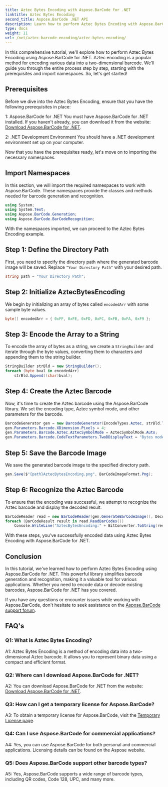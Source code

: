 ```yaml
---
title: Aztec Bytes Encoding with Aspose.BarCode for .NET
linktitle: Aztec Bytes Encoding
second_title: Aspose.BarCode .NET API
description: Learn how to perform Aztec Bytes Encoding with Aspose.BarCode for .NET. Step-by-step guide, prerequisites, and code examples included.
type: docs
weight: 11
url: /net/aztec-barcode-encoding/aztec-bytes-encoding/
---
```

In this comprehensive tutorial, we'll explore how to perform Aztec Bytes Encoding using Aspose.BarCode for .NET. Aztec encoding is a popular method for encoding various data into a two-dimensional barcode. We'll guide you through the entire process step by step, starting with the prerequisites and import namespaces. So, let's get started!

## Prerequisites

Before we dive into the Aztec Bytes Encoding, ensure that you have the following prerequisites in place:

1: Aspose.BarCode for .NET
You must have Aspose.BarCode for .NET installed. If you haven't already, you can download it from the website: [Download Aspose.BarCode for .NET](https://releases.aspose.com/barcode/net/).

2: .NET Development Environment
You should have a .NET development environment set up on your computer.

Now that you have the prerequisites ready, let's move on to importing the necessary namespaces.

## Import Namespaces

In this section, we will import the required namespaces to work with Aspose.BarCode. These namespaces provide the classes and methods needed for barcode generation and recognition.

```csharp
using System;
using System.Text;
using Aspose.BarCode.Generation;
using Aspose.BarCode.BarCodeRecognition;
```

With the namespaces imported, we can proceed to the Aztec Bytes Encoding example.


## Step 1: Define the Directory Path

First, you need to specify the directory path where the generated barcode image will be saved. Replace `"Your Directory Path"` with your desired path.

```csharp
string path = "Your Directory Path";
```

## Step 2: Initialize AztecBytesEncoding

We begin by initializing an array of bytes called `encodedArr` with some sample byte values.

```csharp
byte[] encodedArr = { 0xFF, 0xFE, 0xFD, 0xFC, 0xFB, 0xFA, 0xF9 };
```

## Step 3: Encode the Array to a String

To encode the array of bytes as a string, we create a `StringBuilder` and iterate through the byte values, converting them to characters and appending them to the string builder.

```csharp
StringBuilder strBld = new StringBuilder();
foreach (byte bval in encodedArr)
    strBld.Append((char)bval);
```

## Step 4: Create the Aztec Barcode

Now, it's time to create the Aztec barcode using the Aspose.BarCode library. We set the encoding type, Aztec symbol mode, and other parameters for the barcode.

```csharp
BarcodeGenerator gen = new BarcodeGenerator(EncodeTypes.Aztec, strBld.ToString());
gen.Parameters.Barcode.XDimension.Pixels = 4;
gen.Parameters.Barcode.Aztec.AztecSymbolMode = AztecSymbolMode.Auto;
gen.Parameters.Barcode.CodeTextParameters.TwoDDisplayText = "Bytes mode";
```

## Step 5: Save the Barcode Image

We save the generated barcode image to the specified directory path.

```csharp
gen.Save($"{path}AztecBytesEncoding.png", BarCodeImageFormat.Png);
```

## Step 6: Recognize the Aztec Barcode

To ensure that the encoding was successful, we attempt to recognize the Aztec barcode and display the decoded result.

```csharp
BarCodeReader read = new BarCodeReader(gen.GenerateBarCodeImage(), DecodeType.Aztec);
foreach (BarCodeResult result in read.ReadBarCodes())
    Console.WriteLine("AztecBytesEncoding:" + BitConverter.ToString(result.CodeBytes));
```

With these steps, you've successfully encoded data using Aztec Bytes Encoding with Aspose.BarCode for .NET.

## Conclusion

In this tutorial, we've learned how to perform Aztec Bytes Encoding using Aspose.BarCode for .NET. This powerful library simplifies barcode generation and recognition, making it a valuable tool for various applications. Whether you need to encode data or decode existing barcodes, Aspose.BarCode for .NET has you covered.

If you have any questions or encounter issues while working with Aspose.BarCode, don't hesitate to seek assistance on the [Aspose.BarCode support forum](https://forum.aspose.com/c/barcode/13).

## FAQ's

### Q1: What is Aztec Bytes Encoding?

A1: Aztec Bytes Encoding is a method of encoding data into a two-dimensional Aztec barcode. It allows you to represent binary data using a compact and efficient format.

### Q2: Where can I download Aspose.BarCode for .NET?

A2: You can download Aspose.BarCode for .NET from the website: [Download Aspose.BarCode for .NET](https://releases.aspose.com/barcode/net/).

### Q3: How can I get a temporary license for Aspose.BarCode?

A3: To obtain a temporary license for Aspose.BarCode, visit the [Temporary License page](https://purchase.aspose.com/temporary-license/).

### Q4: Can I use Aspose.BarCode for commercial applications?

A4: Yes, you can use Aspose.BarCode for both personal and commercial applications. Licensing details can be found on the Aspose website.

### Q5: Does Aspose.BarCode support other barcode types?

A5: Yes, Aspose.BarCode supports a wide range of barcode types, including QR codes, Code 128, UPC, and many more.
